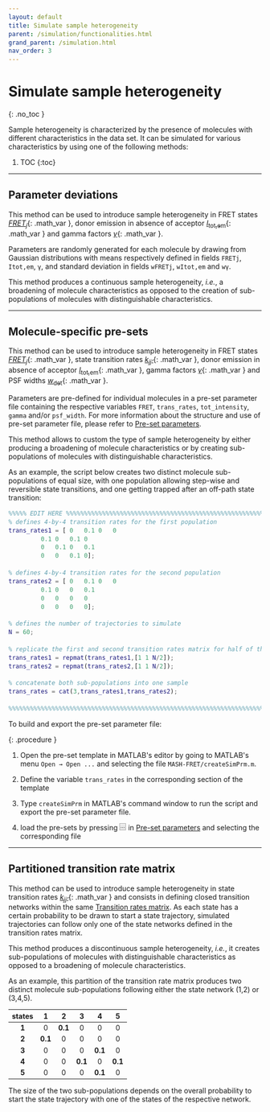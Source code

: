 ```yaml
---
layout: default
title: Simulate sample heterogeneity
parent: /simulation/functionalities.html
grand_parent: /simulation.html
nav_order: 3
---
```


# Simulate sample heterogeneity
{: .no_toc }

Sample heterogeneity is characterized by the presence of molecules with different characteristics in the data set.
It can be simulated for various characteristics by using one of the following methods:

1. TOC
{:toc}


---

## Parameter deviations

This method can be used to introduce sample heterogeneity in FRET states 
[*FRET*<sub>*j*</sub>](){: .math_var }, donor emission in absence of acceptor 
[*I*<sub>tot,em</sub>](){: .math_var } and gamma factors 
[*&#947;*](){: .math_var }.

Parameters are randomly generated for each molecule by drawing from Gaussian distributions with means respectively defined in fields 
`FRETj`, `Itot,em`, `γ`, and standard deviation in fields `wFRETj`, `wItot,em` and `wγ`.

This method produces a continuous sample heterogeneity, *i.e.*, a broadening of molecule characteristics as opposed to the creation of sub-populations of molecules with distinguishable characteristics.


---

## Molecule-specific pre-sets

This method can be used to introduce sample heterogeneity in FRET states 
[*FRET*<sub>*j*</sub>](){: .math_var }, state transition rates 
[*k*<sub>*jj'*</sub>](){: .math_var }, donor emission in absence of acceptor 
[*I*<sub>tot,em</sub>](){: .math_var }, gamma factors 
[*&#947;*](){: .math_var } and PSF widths 
[*w*<sub>det</sub>](){: .math_var }.

Parameters are pre-defined for individual molecules in a pre-set parameter file containing the respective variables `FRET`, `trans_rates`, `tot_intensity`, `gamma` and/or `psf_width`. 
For more information about the structure and use of pre-set parameter file, please refer to 
[Pre-set parameters](../panels/panel-molecules.html#pre-set-parameters).

This method allows to custom the type of sample heterogeneity by either producing a broadening of molecule characteristics or by creating sub-populations of molecules with distinguishable characteristics.

As an example, the script below creates two distinct molecule sub-populations of equal size, with one population allowing step-wise and reversible state transitions, and one getting trapped after an off-path state transition:

```matlab
%%%%% EDIT HERE %%%%%%%%%%%%%%%%%%%%%%%%%%%%%%%%%%%%%%%%%%%%%%%%%%%%%%%%%%%
% defines 4-by-4 transition rates for the first population
trans_rates1 = [ 0   0.1 0   0
		 0.1 0   0.1 0
		 0   0.1 0   0.1
		 0   0   0.1 0];
		
% defines 4-by-4 transition rates for the second population
trans_rates2 = [ 0   0.1 0   0
		 0.1 0   0   0.1
		 0   0   0   0
		 0   0   0   0];
		 
% defines the number of trajectories to simulate
N = 60;

% replicate the first and second transition rates matrix for half of the molecules with the repmat function
trans_rates1 = repmat(trans_rates1,[1 1 N/2]);
trans_rates2 = repmat(trans_rates2,[1 1 N/2]);

% concatenate both sub-populations into one sample
trans_rates = cat(3,trans_rates1,trans_rates2);

%%%%%%%%%%%%%%%%%%%%%%%%%%%%%%%%%%%%%%%%%%%%%%%%%%%%%%%%%%%%%%%%%%%%%%%%%%%
```

To build and export the pre-set parameter file:

{: .procedure }
1. Open the pre-set template in MATLAB's editor by going to MATLAB's menu `Open → Open ...` and selecting the file `MASH-FRET/createSimPrm.m`.  
      
1. Define the variable `trans_rates` in the corresponding section of the template  
     
1. Type `createSimPrm` in MATLAB's command window to run the script and export the pre-set parameter file.  
     
1. load the pre-sets by pressing 
![...](../../assets/images/gui/sim-but-3p.png "...") in 
[Pre-set parameters](../panels/panel-molecules.html#pre-set-parameters) and selecting the corresponding file


---

## Partitioned transition rate matrix

This method can be used to introduce sample heterogeneity in state transition rates 
[*k*<sub>*jj'*</sub>](){: .math_var } and consists in defining closed transition networks within the same 
[Transition rates matrix](../panels/panel-molecules.html#transition-rates).
As each state has a certain probability to be drawn to start a state trajectory, simulated trajectories can follow only one of the state networks defined in the transition rates matrix.

This method produces a discontinuous sample heterogeneity, *i.e.*, it creates sub-populations of molecules with distinguishable characteristics as opposed to a broadening of molecule characteristics.

As an example, this partition of the transition rate matrix produces two distinct molecule sub-populations following either the state network (1,2) or (3,4,5).

| states  | 1       | 2       | 3       | 4       | 5       |
| :-----: | :-----: | :-----: | :-----: | :-----: | :-----: |
| **1**   | 0       | **0.1** | 0       | 0       | 0       |
| **2**   | **0.1** | 0       | 0       | 0       | 0       |
| **3**   | 0       | 0       | 0       | **0.1** | 0       |
| **4**   | 0       | 0       | **0.1** | 0       | **0.1** |
| **5**   | 0       | 0       | 0       | **0.1** | 0       |

The size of the two sub-populations depends on the overall probability to start the state trajectory with one of the states of the respective network.
